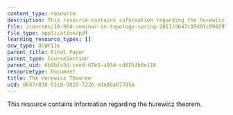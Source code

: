 ```yaml
---
content_type: resource
description: This resource contains information regarding the hurewicz theorem.
file: /courses/18-904-seminar-in-topology-spring-2011/d647c89d91c09829722beda80a87705a_MIT18_904S11_finalHurewicz.pdf
file_type: application/pdf
learning_resource_types: []
ocw_type: OCWFile
parent_title: Final Paper
parent_type: CourseSection
parent_uid: 6b9bfa3d-ceed-67e5-a93d-cd0254b0e116
resourcetype: Document
title: The Hurewicz Theorem
uid: d647c89d-91c0-9829-722b-eda80a87705a
---
```

This resource contains information regarding the hurewicz theorem.


